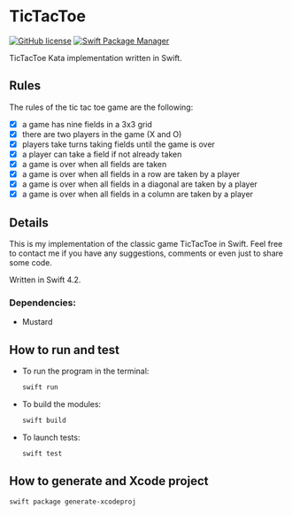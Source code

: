 # TicTacToe

[![GitHub license](https://img.shields.io/badge/license-MIT-lightgrey.svg?style=flat)](https://github.com/mathewsanders/Mustard/blob/master/LICENSE)
[![Swift Package Manager](https://img.shields.io/badge/Swift%20Package%20Manager-compatible-EF5138%20.svg?style=flat)](https://swift.org/package-manager/)

TicTacToe Kata implementation written in Swift.

## Rules

The rules of the tic tac toe game are the following:
- [x] a game has nine fields in a 3x3 grid
- [x] there are two players in the game (X and O)
- [x] players take turns taking fields until the game is over
- [x] a player can take a field if not already taken
- [x] a game is over when all fields are taken
- [x] a game is over when all fields in a row are taken by a player
- [x] a game is over when all fields in a diagonal are taken by a player
- [x] a game is over when all fields in a column are taken by a player

## Details

This is my implementation of the classic game TicTacToe in Swift.
Feel free to contact me if you have any suggestions, comments or even just to share some code.

Written in Swift 4.2.

### Dependencies:

- Mustard

## How to run and test

- To run the program in the terminal:
  ```sh
  swift run
  ```
- To build the modules:
  ```sh
  swift build
  ```
- To launch tests:
  ```sh
  swift test
  ```

## How to generate and Xcode project
```sh
swift package generate-xcodeproj
```

